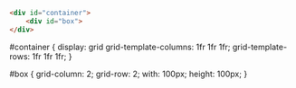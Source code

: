 ``` html
<div id="container">
    <div id="box">
</div>
```

#container {
    display: grid
    grid-template-columns: 1fr 1fr 1fr;
    grid-template-rows: 1fr 1fr 1fr;
}

#box {
    grid-column: 2;
    grid-row: 2;
    with: 100px;
    height: 100px;
}